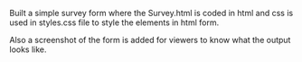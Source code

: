 Built a simple survey form where the Survey.html is coded in html and css is used in styles.css file to style the elements in html form.

Also a screenshot of the form is added for viewers to know what the output looks like.
